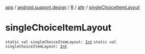 [app](../../../index.md) / [android.support.design](../../index.md) / [R](../index.md) / [attr](index.md) / [singleChoiceItemLayout](.)

# singleChoiceItemLayout

`static val singleChoiceItemLayout: `[`Int`](https://kotlinlang.org/api/latest/jvm/stdlib/kotlin/-int/index.html)
`static val singleChoiceItemLayout: `[`Int`](https://kotlinlang.org/api/latest/jvm/stdlib/kotlin/-int/index.html)